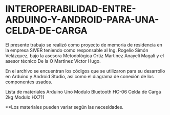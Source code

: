 # INTEROPERABILIDAD-ENTRE-ARDUINO-Y-ANDROID-PARA-UNA-CELDA-DE-CARGA

El presente trabajo se realizó como proyecto de memoria de residencia en la empresa SIVER 
teniendo como responsable al Ing. Rogelio Simón Velázquez, bajo la asesora Metodológica 
Ortiz Martinez Anayeli Magali y el asesor técnico De la O Martinez Victor Hugo.

En el archivo se encuentran los códigos que se utilizaron para su desarrollo en Arduino 
y Android Studio, así como el diagrama de conexión de los componentes usados.

Lista de materiales
  Arduino Uno
  Modulo Bluetooth HC-06
  Celda de Carga 2kg 
  Modulo HX711
  
**Los materiales pueden variar según las necesidades.
